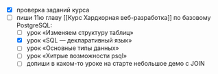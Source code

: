 - [x] проверка заданий курса
- [ ] пиши 11ю главу [[Курс Хардкорная веб-разработка]] по базовому PostgreSQL:
	- [ ] урок «Изменяем структуру таблиц»
	- [x] урок «SQL — декларативный язык»
	- [ ] урок «Основные типы данных»
	- [ ] урок «Хитрые возможности psql»
	- [ ] допиши в каком-то уроке на старте небольшое демо с JOIN